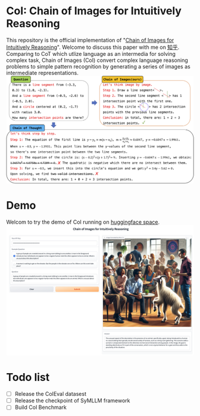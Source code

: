 # CoI: Chain of Images for Intuitively Reasoning
This repository is the official implementation of "[Chain of Images for Intuitively Reasoning](Chain_of_Images.pdf)". Welcome to discuss this paper with me on [知乎](https://www.zhihu.com/people/meng-fan-xu-4/posts).
Comparing to CoT which utlize language as an intermedia for solving complex task, Chain of Images (CoI) convert complex language reasoning problems to simple pattern recognition by generating a series of images as intermediate representations.
![CoT v.s. CoI](coi_cot.png)
# Demo
Welcom to try the demo of CoI running on [huggingface space](https://huggingface.co/spaces/fxmeng/Chain-of-Image).
![DALL-E 3](demo.jpg)

# Todo list
- [ ] Release the CoIEval datasest
- [ ] Release the checkpoint of SyMLLM framework
- [ ] Build CoI Benchmark
